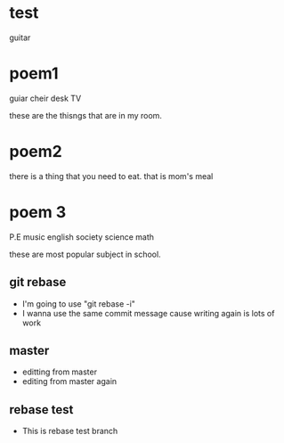 # test
guitar

# poem1
guiar
cheir
desk
TV

these are the thisngs that are in my room.

# poem2

there is a thing that you need to eat.
that is mom's meal

# poem 3
P.E
music
english
society
science
math

these are most popular subject in school.

## git rebase
- I'm going to use "git rebase -i"
- I wanna use the same commit message cause writing again is lots of work


## master
- editting from master
- editing from master again

## rebase test
- This is rebase test branch 


